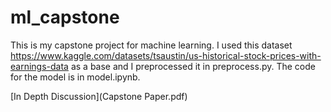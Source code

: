 # ml_capstone
This is my capstone project for machine learning. I used this dataset https://www.kaggle.com/datasets/tsaustin/us-historical-stock-prices-with-earnings-data as a base and I preprocessed it in preprocess.py. The code for the model is in model.ipynb.

[In Depth Discussion](Capstone Paper.pdf)
